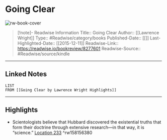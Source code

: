 # Going Clear

![rw-book-cover](https://images-na.ssl-images-amazon.com/images/I/51zWM0vSNSL._SL200_.jpg)
<br>
>[!note]- Readwise Information
>Title:: Going Clear
>Author:: [[Lawrence Wright]]
>Type:: #Readwise/category/books
>Published-Date:: [[]]
>Last-Highlighted-Date:: [[2015-12-11]]
>Readwise-Link:: https://readwise.io/bookreview/8277601
>Readwise-Source:: #Readwise/source/kindle
--- 

## Linked Notes
```dataview
LIST
FROM [[Going Clear by Lawrence Wright Highlights]]
```

---

## Highlights
- Scientologists believe that Hubbard discovered the existential truths that form their doctrine through extensive research—in that way, it is “science.” [Location 233](https://readwise.io/open/158156380) ^rw158156380
